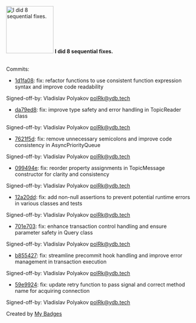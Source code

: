 <img src="https://my-badges.github.io/my-badges/fix-6+.png" alt="I did 8 sequential fixes." title="I did 8 sequential fixes." width="128">
<strong>I did 8 sequential fixes.</strong>
<br><br>

Commits:

- <a href="https://github.com/ydb-platform/ydb-js-sdk/commit/1d1fa08aba8e8eebcefb84e6be5bcd316808b80b">1d1fa08</a>: fix: refactor functions to use consistent function expression syntax and improve code readability

Signed-off-by: Vladislav Polyakov <polRk@ydb.tech>
- <a href="https://github.com/ydb-platform/ydb-js-sdk/commit/da79ed892ebd527de49b20fc398d8cb71204dbc3">da79ed8</a>: fix: improve type safety and error handling in TopicReader class

Signed-off-by: Vladislav Polyakov <polRk@ydb.tech>
- <a href="https://github.com/ydb-platform/ydb-js-sdk/commit/7621f5d11b561431a9d8de44c69b7069e7f2dae1">7621f5d</a>: fix: remove unnecessary semicolons and improve code consistency in AsyncPriorityQueue

Signed-off-by: Vladislav Polyakov <polRk@ydb.tech>
- <a href="https://github.com/ydb-platform/ydb-js-sdk/commit/099494eee4d37e07f13e13c127a0773f4ba559f7">099494e</a>: fix: reorder property assignments in TopicMessage constructor for clarity and consistency

Signed-off-by: Vladislav Polyakov <polRk@ydb.tech>
- <a href="https://github.com/ydb-platform/ydb-js-sdk/commit/12a20dd161e8a1f88b6de7c902b4bf824e2ec366">12a20dd</a>: fix: add non-null assertions to prevent potential runtime errors in various classes and tests

Signed-off-by: Vladislav Polyakov <polRk@ydb.tech>
- <a href="https://github.com/ydb-platform/ydb-js-sdk/commit/701e70363e49e2b673967ba69dac84a51600333d">701e703</a>: fix: enhance transaction control handling and ensure parameter safety in Query class

Signed-off-by: Vladislav Polyakov <polRk@ydb.tech>
- <a href="https://github.com/ydb-platform/ydb-js-sdk/commit/b85542704f4ea846f73c86c13d09a394c98148f6">b855427</a>: fix: streamline precommit hook handling and improve error management in transaction execution

Signed-off-by: Vladislav Polyakov <polRk@ydb.tech>
- <a href="https://github.com/ydb-platform/ydb-js-sdk/commit/59e99248c8d1fdbe6c2cece8f9f1c9821edf7897">59e9924</a>: fix: update retry function to pass signal and correct method name for acquiring connection

Signed-off-by: Vladislav Polyakov <polRk@ydb.tech>


Created by <a href="https://github.com/my-badges/my-badges">My Badges</a>